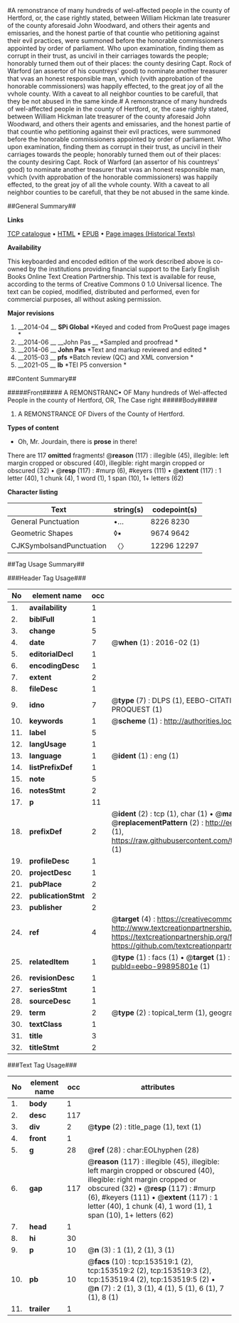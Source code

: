 #A remonstrance of many hundreds of wel-affected people in the county of Hertford, or, the case rightly stated, between William Hickman late treasurer of the county aforesaid John Woodward, and others their agents and emissaries, and the honest partie of that countie who petitioning against their evil practices, were summoned before the honorable commissioners appointed by order of parliament. Who upon examination, finding them as corrupt in their trust, as uncivil in  their carriages towards the people; honorably turned them out of their places: the county desiring Capt. Rock of Warford (an assertor of his countreys' good) to nominate another treasurer that vvas an honest responsible man, vvhich (vvith approbation of the honorable commissioners) was happily effected, to the great joy of all the vvhole county. With a caveat to all neighbor counties to be carefull, that they be not abused in the same kinde.#
A remonstrance of many hundreds of wel-affected people in the county of Hertford, or, the case rightly stated, between William Hickman late treasurer of the county aforesaid John Woodward, and others their agents and emissaries, and the honest partie of that countie who petitioning against their evil practices, were summoned before the honorable commissioners appointed by order of parliament. Who upon examination, finding them as corrupt in their trust, as uncivil in  their carriages towards the people; honorably turned them out of their places: the county desiring Capt. Rock of Warford (an assertor of his countreys' good) to nominate another treasurer that vvas an honest responsible man, vvhich (vvith approbation of the honorable commissioners) was happily effected, to the great joy of all the vvhole county. With a caveat to all neighbor counties to be carefull, that they be not abused in the same kinde.

##General Summary##

**Links**

[TCP catalogue](http://www.ota.ox.ac.uk/tcp/)  • 
[HTML](http://tei.it.ox.ac.uk/tcp/Texts-HTML/free/A92/A92433.html)  • 
[EPUB](http://tei.it.ox.ac.uk/tcp/Texts-EPUB/free/A92/A92433.epub) • 
[Page images (Historical Texts)](https://historicaltexts.jisc.ac.uk/eebo-99895801e)

**Availability**

This keyboarded and encoded edition of the work described above is co-owned by the
    institutions providing financial support to the Early English Books Online Text Creation
    Partnership. This text is available for reuse, according to the terms of  Creative Commons 0 1.0 Universal
    licence. The text can be copied, modified, distributed and performed, even for commercial
    purposes, all without asking permission.

**Major revisions**

1. __2014-04 __ __SPi Global__ *Keyed and coded from ProQuest page images *
1. __2014-06 __ __John Pas __ *Sampled and proofread *
1. __2014-06 __ __John Pas__ *Text and markup reviewed and edited *
1. __2015-03 __ __pfs__ *Batch review (QC) and XML conversion *
1. __2021-05 __ __lb__ *TEI P5 conversion *

##Content Summary##

#####Front#####
A REMONSTRANC• OF Many hundreds of Wel-affected People in the county of Hertford, OR, The Case right
#####Body#####

1. A REMONSTRANCE OF Divers of the County of Hertford.

**Types of content**

  * Oh, Mr. Jourdain, there is **prose** in there!

There are 117 **omitted** fragments! 
 @__reason__ (117) : illegible (45), illegible: left margin cropped or obscured (40), illegible: right margin cropped or obscured (32)  •  @__resp__ (117) : #murp (6), #keyers (111)  •  @__extent__ (117) : 1 letter (40), 1 chunk (4), 1 word (1), 1 span (10), 1+ letters (62)

**Character listing**


|Text|string(s)|codepoint(s)|
|---|---|---|
|General Punctuation|•…|8226 8230|
|Geometric Shapes|◊▪|9674 9642|
|CJKSymbolsandPunctuation|〈〉|12296 12297|

##Tag Usage Summary##

###Header Tag Usage###

|No|element name|occ|attributes|
|---|---|---|---|
|1.|__availability__|1||
|2.|__biblFull__|1||
|3.|__change__|5||
|4.|__date__|7| @__when__ (1) : 2016-02 (1)|
|5.|__editorialDecl__|1||
|6.|__encodingDesc__|1||
|7.|__extent__|2||
|8.|__fileDesc__|1||
|9.|__idno__|7| @__type__ (7) : DLPS (1), EEBO-CITATION (1), VID (1), EEBO-PROQUEST (1), STC (2), PROQUEST (1)|
|10.|__keywords__|1| @__scheme__ (1) : http://authorities.loc.gov/ (1)|
|11.|__label__|5||
|12.|__langUsage__|1||
|13.|__language__|1| @__ident__ (1) : eng (1)|
|14.|__listPrefixDef__|1||
|15.|__note__|5||
|16.|__notesStmt__|2||
|17.|__p__|11||
|18.|__prefixDef__|2| @__ident__ (2) : tcp (1), char (1)  •  @__matchPattern__ (2) : ([0-9\-]+):([0-9IVX]+) (1), (.+) (1)  •  @__replacementPattern__ (2) : http://eebo.chadwyck.com/downloadtiff?vid=$1&page=$2 (1), https://raw.githubusercontent.com/textcreationpartnership/Texts/master/tcpchars.xml#$1 (1)|
|19.|__profileDesc__|1||
|20.|__projectDesc__|1||
|21.|__pubPlace__|2||
|22.|__publicationStmt__|2||
|23.|__publisher__|2||
|24.|__ref__|4| @__target__ (4) : https://creativecommons.org/publicdomain/zero/1.0/ (1), http://www.textcreationpartnership.org/docs/. (1), https://textcreationpartnership.org/faq/#faq05 (1), https://github.com/textcreationpartnership (1)|
|25.|__relatedItem__|1| @__type__ (1) : facs (1)  •  @__target__ (1) : https://data.historicaltexts.jisc.ac.uk/view?pubId=eebo-99895801e (1)|
|26.|__revisionDesc__|1||
|27.|__seriesStmt__|1||
|28.|__sourceDesc__|1||
|29.|__term__|2| @__type__ (2) : topical_term (1), geographic_name (1)|
|30.|__textClass__|1||
|31.|__title__|3||
|32.|__titleStmt__|2||


###Text Tag Usage###

|No|element name|occ|attributes|
|---|---|---|---|
|1.|__body__|1||
|2.|__desc__|117||
|3.|__div__|2| @__type__ (2) : title_page (1), text (1)|
|4.|__front__|1||
|5.|__g__|28| @__ref__ (28) : char:EOLhyphen (28)|
|6.|__gap__|117| @__reason__ (117) : illegible (45), illegible: left margin cropped or obscured (40), illegible: right margin cropped or obscured (32)  •  @__resp__ (117) : #murp (6), #keyers (111)  •  @__extent__ (117) : 1 letter (40), 1 chunk (4), 1 word (1), 1 span (10), 1+ letters (62)|
|7.|__head__|1||
|8.|__hi__|30||
|9.|__p__|10| @__n__ (3) : 1 (1), 2 (1), 3 (1)|
|10.|__pb__|10| @__facs__ (10) : tcp:153519:1 (2), tcp:153519:2 (2), tcp:153519:3 (2), tcp:153519:4 (2), tcp:153519:5 (2)  •  @__n__ (7) : 2 (1), 3 (1), 4 (1), 5 (1), 6 (1), 7 (1), 8 (1)|
|11.|__trailer__|1||
